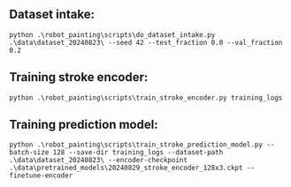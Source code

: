 ## Dataset intake:
```
python .\robot_painting\scripts\do_dataset_intake.py .\data\dataset_20240823\ --seed 42 --test_fraction 0.0 --val_fraction 0.2
```

## Training stroke encoder:
```
python .\robot_painting\scripts\train_stroke_encoder.py training_logs
```

## Training prediction model:
```
python .\robot_painting\scripts\train_stroke_prediction_model.py --batch-size 128 --save-dir training_logs --dataset-path .\data\dataset_20240823\ --encoder-checkpoint .\data\pretrained_models\20240829_stroke_encoder_128x3.ckpt --finetune-encoder
```


